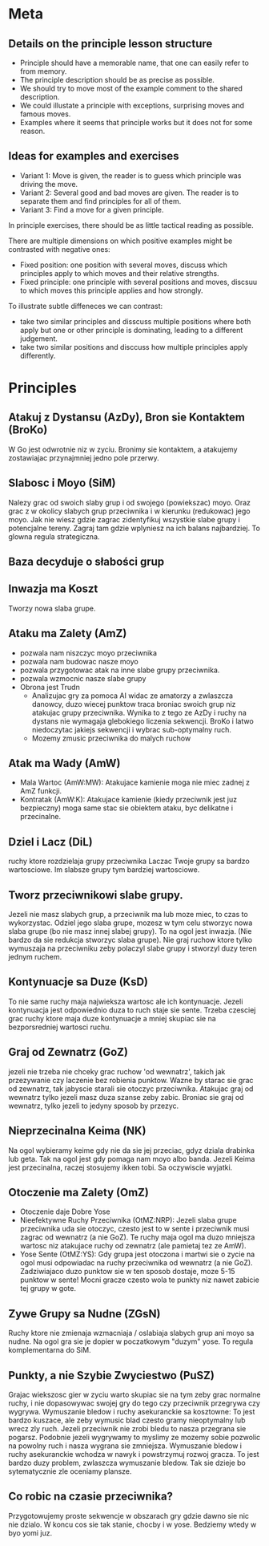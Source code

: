 # Meta

## Details on the principle lesson structure

- Principle should have a memorable name, that one can easily refer to from memory.
- The principle description should be as precise as possible.
- We should try to move most of the example comment to the shared description.
- We could illustate a principle with exceptions, surprising moves and famous moves.
- Examples where it seems that principle works but it does not for some reason.

## Ideas for examples and exercises

- Variant 1: Move is given, the reader is to guess which principle was driving the move.
- Variant 2: Several good and bad moves are given. The reader is to separate them and find principles for all of them.
- Variant 3: Find a move for a given principle.

In principle exercises, there should be as little tactical reading as possible.

There are multiple dimensions on which positive examples might be contrasted with negative ones:
- Fixed position: one position with several moves, discuss which principles apply to which moves and their relative strengths.
- Fixed principle: one principle with several positions and moves, discsuu to which moves this principle applies and how strongly.

To illustrate subtle diffeneces we can contrast:
- take two similar principles and disscuss multiple positions where both apply but one or other principle is dominating, leading to a different judgement.
- take two similar positions and disccuss how multiple principles apply differently.

# Principles

## Atakuj z Dystansu (AzDy), Bron sie Kontaktem (BroKo)

W Go jest odwrotnie niz w zyciu. Bronimy sie kontaktem, a atakujemy zostawiajac przynajmniej jedno pole przerwy.

## Slabosc i Moyo (SiM)

Nalezy grac od swoich slaby grup i od swojego (powiekszac) moyo. Oraz grac z w okolicy slabych grup przeciwnika i w kierunku (redukowac) jego moyo. Jak nie wiesz gdzie zagrac zidentyfikuj wszystkie slabe grupy i potencjalne tereny. Zagraj tam gdzie wplyniesz na ich balans najbardziej. To glowna regula strategiczna.

## Baza decyduje o słabości grup

## Inwazja ma Koszt
Tworzy nowa slaba grupe.

## Ataku ma Zalety (AmZ)
- pozwala nam niszczyc moyo przeciwnika
- pozwala nam budowac nasze moyo
- pozwala przygotowac atak na inne slabe grupy przeciwnika.
- pozwala wzmocnic nasze slabe grupy
- Obrona jest Trudn 
  - Analizujac gry za pomoca AI widac ze amatorzy a zwlaszcza danowcy, duzo wiecej punktow traca broniac swoich grup niz atakujac grupy przeciwnika. 
    Wynika to z tego ze AzDy i ruchy na dystans nie wymagaja glebokiego liczenia sekwencji. 
    BroKo i latwo niedoczytac jakiejs sekwencji i wybrac sub-optymalny ruch.
  - Mozemy zmusic przeciwnika do malych ruchow

## Atak ma Wady (AmW)
- Mala Wartoc (AmW:MW):  Atakujace kamienie moga nie miec zadnej z AmZ funkcji.
- Kontratak (AmW:K): Atakujace kamienie (kiedy przeciwnik jest juz bezpieczny) moga same stac sie obiektem ataku, byc delikatne i przecinalne.

## Dziel i Lacz (DiL)
ruchy ktore rozdzielaja grupy przeciwnika Laczac Twoje grupy sa bardzo wartosciowe. Im slabsze grupy tym bardziej wartosciowe.

## Tworz przeciwnikowi slabe grupy.
Jezeli nie masz slabych grup, a przeciwnik ma lub moze miec,  to czas to wykorzystac. Odziel jego slaba grupe, mozesz w tym celu stworzyc nowa slaba grupe (bo nie masz innej slabej grupy). To na ogol jest inwazja.  (Nie bardzo da sie redukcja stworzyc slaba grupe). Nie graj ruchow ktore tylko wymuszaja na przeciwniku zeby polaczyl slabe grupy i stworzyl duzy teren jednym ruchem.

## Kontynuacje sa Duze (KsD)
To nie same ruchy maja najwieksza wartosc ale ich kontynuacje. Jezeli kontynuacja jest odpowiednio duza to ruch staje sie sente. Trzeba czesciej grac ruchy ktore maja duze kontynuacje a mniej skupiac sie na bezporsredniej wartosci ruchu.

## Graj od Zewnatrz (GoZ)
jezeli nie trzeba nie chceky grac ruchow 'od wewnatrz', takich jak przezywanie czy laczenie bez robienia punktow. Wazne by starac sie grac od zewnatrz, tak jabyscie starali sie otoczyc przeciwnika.
Atakujac graj od wewnatrz tylko jezeli masz duza szanse zeby zabic.
Broniac sie graj od wewnatrz, tylko jezeli to jedyny sposob by przezyc.

## Nieprzecinalna Keima (NK)
Na ogol wybieramy keime gdy nie da sie jej przeciac, gdyz dziala drabinka lub geta. Tak na ogol jest gdy pomaga nam moyo albo banda. Jezeli Keima jest przecinalna, raczej stosujemy ikken tobi. Sa oczywiscie wyjatki.

## Otoczenie ma Zalety (OmZ)  
- Otoczenie daje Dobre Yose
- Nieefektywne Ruchy Przeciwnika (OtMZ:NRP): Jezeli slaba grupe przeciwnika uda sie otoczyc, czesto jest to w sente i przeciwnik musi zagrac od wewnatrz (a nie GoZ). Te ruchy maja ogol ma duzo mniejsza wartosc niz atakujace ruchy od zewnatrz (ale pamietaj tez ze AmW). 
- Yose Sente (OtMZ:YS): Gdy grupa jest otoczona i martwi sie o zycie na ogol musi odpowiadac na ruchy przeciwnika od wewnatrz (a nie GoZ). Zadziwiajaco duzo punktow sie w ten sposob dostaje, moze 5-15 punktow w sente! Mocni gracze czesto wola te punkty niz nawet zabicie tej grupy w gote.

## Zywe Grupy sa Nudne (ZGsN)
Ruchy ktore nie zmienaja wzmacniaja / oslabiaja slabych grup ani moyo sa nudne. Na ogol gra sie je dopier w poczatkowym "duzym" yose. To regula komplementarna do SiM.

## Punkty, a nie Szybie Zwyciestwo (PuSZ)
Grajac wiekszosc gier w zyciu warto skupiac sie na tym zeby grac normalne ruchy, i nie dopasowywac swojej gry do tego czy przeciwnik przegrywa czy wygrywa.
Wymuszanie bledow i ruchy asekuranckie sa kosztowne: To jest bardzo kuszace, ale zeby wymusic blad czesto gramy nieoptymalny lub wrecz zly ruch. Jezeli przeciwnik nie zrobi bledu to nasza przegrana sie pogarsz. Podobnie jezeli wygrywamy to myslimy ze mozemy sobie pozwolic na powolny ruch i nasza wygrana sie zmniejsza.
Wymuszanie bledow i ruchy asekuranckie wchodza w nawyk i powstrzymuj rozwoj gracza. To jest bardzo duzy problem, zwlaszcza wymuszanie bledow. Tak sie dzieje bo sytematycznie zle oceniamy plansze.

## Co robic na czasie przeciwnika?
Przygotowujemy proste sekwencje w obszarach gry gdzie dawno sie nic nie dzialo. W koncu cos sie tak stanie, chocby i w yose. Bedziemy wtedy w byo yomi juz.
